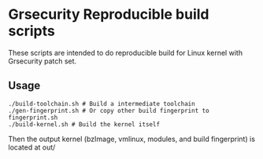 # Grsecurity Reproducible build scripts

These scripts are intended to do reproducible build for Linux kernel with Grsecurity patch set.

## Usage

```
./build-toolchain.sh # Build a intermediate toolchain
./gen-fingerprint.sh # Or copy other build fingerprint to fingerprint.sh
./build-kernel.sh # Build the kernel itself
```

Then the output kernel (bzImage, vmlinux, modules, and build fingerprint) is located at out/
